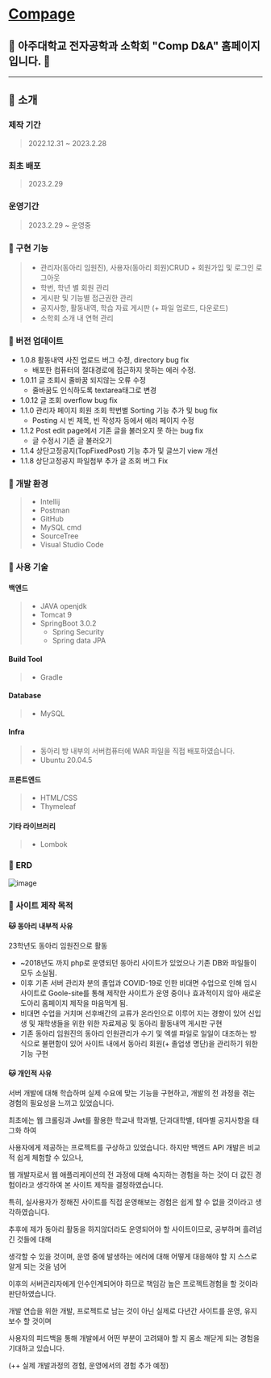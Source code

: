# [Compage](http://www.ajoucomp.com, "꼼 홈페이지")

## :bear: 아주대학교 전자공학과 소학회 "Comp D&A" 홈페이지입니다. :bear:

* * *

## :bear: 소개

### 제작 기간
> 2022.12.31 ~ 2023.2.28

### 최초 배포
> 2023.2.29

### 운영기간
> 2023.2.29 ~ 운영중

### :bear: 구현 기능

> * 관리자(동아리 임원진), 사용자(동아리 회원)CRUD + 회원가입 및 로그인 로그아웃
> * 학번, 학년 별 회원 관리
> * 게시판 및 기능별 접근권한 관리
> * 공지사항, 활동내역, 학습 자료 게시판 (+ 파일 업로드, 다운로드)
> * 소학회 소개 내 연혁 관리

### :bear: 버전 업데이트

* 1.0.8 활동내역 사진 업로드 버그 수정, directory bug fix
    * 배포한 컴퓨터의 절대경로에 접근하지 못하는 에러 수정.
* 1.0.11 글 조회시 줄바꿈 되지않는 오류 수정 
  * 줄바꿈도 인식하도록 textarea태그로 변경
* 1.0.12 글 조회 overflow bug fix
* 1.1.0 관리자 페이지 회원 조회 학번별 Sorting 기능 추가 및 bug fix
  * Posting 시 빈 제목, 빈 작성자 등에서 에러 페이지 수정
* 1.1.2 Post edit page에서 기존 글을 불러오지 못 하는 bug fix
  * 글 수정시 기존 글 불러오기
* 1.1.4 상단고정공지(TopFixedPost) 기능 추가 및 글쓰기 view 개선
* 1.1.8 상단고정공지 파일첨부 추가 글 조회 버그 Fix


### :bear: 개발 환경
> * Intellij
> * Postman
> * GitHub
> * MySQL cmd
> * SourceTree
> * Visual Studio Code

### :bear: 사용 기술

#### 백엔드

> * JAVA openjdk
> * Tomcat 9
> * SpringBoot 3.0.2
>   * Spring Security
>   * Spring data JPA

#### Build Tool
> * Gradle

#### Database
> * MySQL

#### Infra
> * 동아리 방 내부의 서버컴퓨터에 WAR 파일을 직접 배포하였습니다.
> * Ubuntu 20.04.5

#### 프론트엔드
> * HTML/CSS
> * Thymeleaf

#### 기타 라이브러리
> * Lombok

### :bear: ERD
![image](https://user-images.githubusercontent.com/104613104/230004185-69cc3c78-2735-4039-94d5-2ba6513e404c.png)


### :bear: 사이트 제작 목적

#### :cat: 동아리 내부적 사유

 23학년도 동아리 임원진으로 활동
  * ~2018년도 까지 php로 운영되던 동아리 사이트가 있었으나 기존 DB와 파일들이 모두 소실됨.
  * 이후 기존 서버 관리자 분의 졸업과 COVID-19로 인한 비대면 수업으로 인해 임시 사이트로 Goole-site를 통해
    제작한 사이트가 운영 중이나 효과적이지 않아 새로운 도아리 홈페이지 제작을 마음먹게 됨.
  * 비대면 수업을 거치며 선후배간의 교류가 온라인으로 이루어 지는 경향이 있어 신입생 및 재학생들을 위한
    위한 자료제공 및 동아리 활동내역 게시판 구현
  * 기존 동아리 임원진의 동아리 인원관리가 수기 및 엑셀 파일로 일일이 대조하는 방식으로 불편함이 있어
    사이트 내에서 동아리 회원(+ 졸업생 명단)을 관리하기 위한 기능 구현
 
#### :cat: 개인적 사유
  
  서버 개발에 대해 학습하며 실제 수요에 맞는 기능을 구현하고, 개발의 전 과정을 겪는 경험의 필요성을 느끼고 있었습니다.
  
  최초에는 웹 크롤링과 Jwt를 활용한 학교내 학과별, 단과대학별, 테마별 공지사항을 태그화 하여
  
  사용자에게 제공하는 프로젝트를 구상하고 있었습니다. 하지만 백엔드 API 개발은 비교적 쉽게 체험할 수 있으나,
  
  웹 개발자로서 웹 애플리케이션의 전 과정에 대해 숙지하는 경험을 하는 것이 더 값진 경험이라고 생각하여 본 사이트 제작을 결정하였습니다.
  
  특히, 실사용자가 정해진 사이트를 직접 운영해보는 경험은 쉽게 할 수 없을 것이라고 생각하였습니다. 
  
  
  추후에 제가 동아리 활동을 하지않더라도 운영되어야 할 사이트이므로, 공부하며 흘려넘긴 것들에 대해
  
  생각할 수 있을 것이며, 운영 중에 발생하는 에러에 대해 어떻게 대응해야 할 지 스스로 알게 되는 것을 넘어
  
  이후의 서버관리자에게 인수인계되어야 하므로 책임감 높은 프로젝트경험을 할 것이라 판단하였습니다.
  
  
  개발 연습을 위한 개발, 프로젝트로 남는 것이 아닌 실제로 다년간 사이트를 운영, 유지보수 할 것이며
  
  사용자의 피드백을 통해 개발에서 어떤 부분이 고려돼야 할 지 몸소 깨닫게 되는 경험을 기대하고 있습니다.
  
  (++ 실제 개발과정의 경험, 운영에서의 경험 추가 예정)




